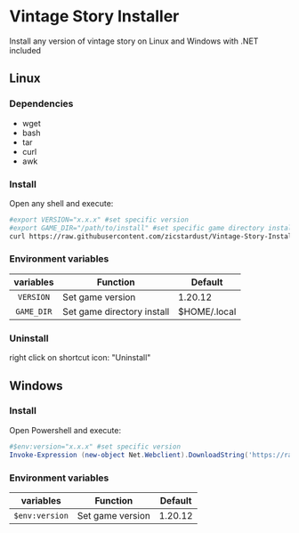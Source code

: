 # Vintage Story Installer
Install any version of vintage story on Linux and Windows with .NET included

## Linux
### Dependencies
- wget
- bash
- tar
- curl
- awk
### Install
Open any shell and execute:
```bash
#export VERSION="x.x.x" #set specific version
#export GAME_DIR="/path/to/install" #set specific game directory install
curl https://raw.githubusercontent.com/zicstardust/Vintage-Story-Installer/main/install.sh | bash
```


### Environment variables

| variables | Function | Default |
| :----: | --- | --- |
| `VERSION` | Set game version | 1.20.12 |
| `GAME_DIR` | Set game directory install | $HOME/.local |

### Uninstall
right click on shortcut icon: "Uninstall"

## Windows
### Install
Open Powershell and execute:
```powershell
#$env:version="x.x.x" #set specific version
Invoke-Expression (new-object Net.Webclient).DownloadString('https://raw.githubusercontent.com/zicstardust/Vintage-Story-Installer/refs/heads/main/install.ps1')
```

### Environment variables

| variables | Function | Default |
| :----: | --- | --- |
| `$env:version` | Set game version | 1.20.12 |
